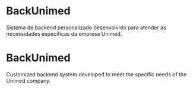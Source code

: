 # BackUnimed

Sistema de backend personalizado desenvolvido para atender às necessidades específicas da empresa Unimed.

# BackUnimed

Customized backend system developed to meet the specific needs of the Unimed company.
